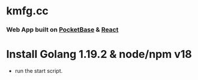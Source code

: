 # kmfg.cc
### Web App built on [PocketBase](https://pocketbase.io/) &amp; [React](https://reactjs.org/)

# Install Golang 1.19.2 &amp; node/npm v18

- run the start script.

